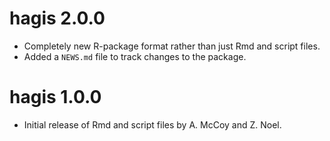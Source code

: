 # hagis 2.0.0

* Completely new R-package format rather than just Rmd and script files.
* Added a `NEWS.md` file to track changes to the package.

# hagis 1.0.0

* Initial release of Rmd and script files by A. McCoy and Z. Noel.
